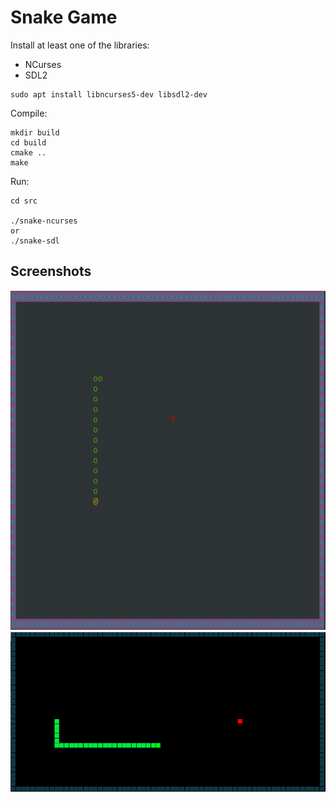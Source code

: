 # Snake Game

Install at least one of the libraries:  
  * NCurses  
  * SDL2  

```
sudo apt install libncurses5-dev libsdl2-dev
```

Compile:

```
mkdir build
cd build
cmake ..
make
```

Run:

```
cd src

./snake-ncurses
or
./snake-sdl
```

## Screenshots

![](screenshots/snake-ncurses.png)
![](screenshots/snake-sdl.png)
